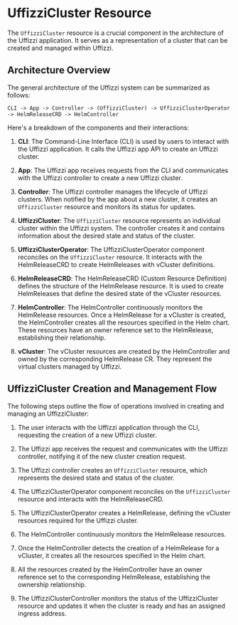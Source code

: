 # UffizziCluster Resource

The `UffizziCluster` resource is a crucial component in the architecture of the Uffizzi application. It serves as a representation of a cluster that can be created and managed within Uffizzi. 

## Architecture Overview

The general architecture of the Uffizzi system can be summarized as follows:

`
CLI -> App -> Controller -> (UffizziCluster) -> UffizziClusterOperator -> HelmReleaseCRD -> HelmController
`

Here's a breakdown of the components and their interactions:

1. **CLI**: The Command-Line Interface (CLI) is used by users to interact with the Uffizzi application. It calls the Uffizzi app API to create an Uffizzi cluster.

2. **App**: The Uffizzi app receives requests from the CLI and communicates with the Uffizzi controller to create a new Uffizzi cluster.

3. **Controller**: The Uffizzi controller manages the lifecycle of Uffizzi clusters. When notified by the app about a new cluster, it creates an `UffizziCluster` resource and monitors its status for updates.

4. **UffizziCluster**: The `UffizziCluster` resource represents an individual cluster within the Uffizzi system. The controller creates it and contains information about the desired state and status of the cluster.

5. **UffizziClusterOperator**: The UffizziClusterOperator component reconciles on the `UffizziCluster` resource. It interacts with the HelmReleaseCRD to create HelmReleases with vCluster definitions.

6. **HelmReleaseCRD**: The HelmReleaseCRD (Custom Resource Definition) defines the structure of the HelmRelease resource. It is used to create HelmReleases that define the desired state of the vCluster resources.

7. **HelmController**: The HelmController continuously monitors the HelmRelease resources. Once a HelmRelease for a vCluster is created, the HelmController creates all the resources specified in the Helm chart. These resources have an owner reference set to the HelmRelease, establishing their relationship.

8. **vCluster**: The vCluster resources are created by the HelmController and owned by the corresponding HelmRelease CR. They represent the virtual clusters managed by Uffizzi.

## UffizziCluster Creation and Management Flow

The following steps outline the flow of operations involved in creating and managing an UffizziCluster:

1. The user interacts with the Uffizzi application through the CLI, requesting the creation of a new Uffizzi cluster.

2. The Uffizzi app receives the request and communicates with the Uffizzi controller, notifying it of the new cluster creation request.

3. The Uffizzi controller creates an `UffizziCluster` resource, which represents the desired state and status of the cluster.

4. The UffizziClusterOperator component reconciles on the `UffizziCluster` resource and interacts with the HelmReleaseCRD.

5. The UffizziClusterOperator creates a HelmRelease, defining the vCluster resources required for the Uffizzi cluster.

6. The HelmController continuously monitors the HelmRelease resources.

7. Once the HelmController detects the creation of a HelmRelease for a vCluster, it creates all the resources specified in the Helm chart.

8. All the resources created by the HelmController have an owner reference set to the corresponding HelmRelease, establishing the ownership relationship.

9. The UffizziClusterController monitors the status of the UffizziCluster resource and updates it when the cluster is ready and has an assigned ingress address.
